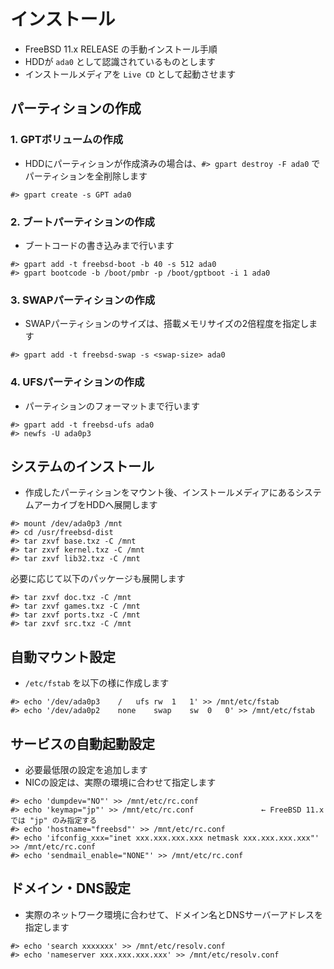 インストール
===
- FreeBSD 11.x RELEASE の手動インストール手順
- HDDが `ada0` として認識されているものとします
- インストールメディアを `Live CD` として起動させます

パーティションの作成
---

### 1. GPTボリュームの作成
- HDDにパーティションが作成済みの場合は、`#> gpart destroy -F ada0` でパーティションを全削除します

```
#> gpart create -s GPT ada0
```

### 2. ブートパーティションの作成
- ブートコードの書き込みまで行います

```
#> gpart add -t freebsd-boot -b 40 -s 512 ada0
#> gpart bootcode -b /boot/pmbr -p /boot/gptboot -i 1 ada0
```

### 3. SWAPパーティションの作成
- SWAPパーティションのサイズは、搭載メモリサイズの2倍程度を指定します

```
#> gpart add -t freebsd-swap -s <swap-size> ada0
```

### 4. UFSパーティションの作成
- パーティションのフォーマットまで行います

```
#> gpart add -t freebsd-ufs ada0
#> newfs -U ada0p3
```

システムのインストール
---
- 作成したパーティションをマウント後、インストールメディアにあるシステムアーカイブをHDDへ展開します

```
#> mount /dev/ada0p3 /mnt
#> cd /usr/freebsd-dist
#> tar zxvf base.txz -C /mnt
#> tar zxvf kernel.txz -C /mnt
#> tar zxvf lib32.txz -C /mnt
```

必要に応じて以下のパッケージも展開します

```
#> tar zxvf doc.txz -C /mnt
#> tar zxvf games.txz -C /mnt
#> tar zxvf ports.txz -C /mnt
#> tar zxvf src.txz -C /mnt
```

自動マウント設定
---
- `/etc/fstab` を以下の様に作成します

```
#> echo '/dev/ada0p3    /   ufs rw  1   1' >> /mnt/etc/fstab
#> echo '/dev/ada0p2    none    swap    sw  0   0' >> /mnt/etc/fstab
```

サービスの自動起動設定
---
- 必要最低限の設定を追加します
- NICの設定は、実際の環境に合わせて指定します

```
#> echo 'dumpdev="NO"' >> /mnt/etc/rc.conf
#> echo 'keymap="jp"' >> /mnt/etc/rc.conf               ← FreeBSD 11.x では "jp" のみ指定する
#> echo 'hostname="freebsd"' >> /mnt/etc/rc.conf
#> echo 'ifconfig_xxx="inet xxx.xxx.xxx.xxx netmask xxx.xxx.xxx.xxx"' >> /mnt/etc/rc.conf
#> echo 'sendmail_enable="NONE"' >> /mnt/etc/rc.conf
```

ドメイン・DNS設定
---
- 実際のネットワーク環境に合わせて、ドメイン名とDNSサーバーアドレスを指定します

```
#> echo 'search xxxxxxx' >> /mnt/etc/resolv.conf
#> echo 'nameserver xxx.xxx.xxx.xxx' >> /mnt/etc/resolv.conf
```


